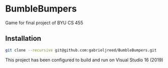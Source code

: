 # BumbleBumpers
Game for final project of BYU CS 455

## Installation
```bash
git clone --recursive git@github.com:gabrieljreed/BumbleBumpers.git
```

This project has been configured to build and run on Visual Studio 16 (2019)
